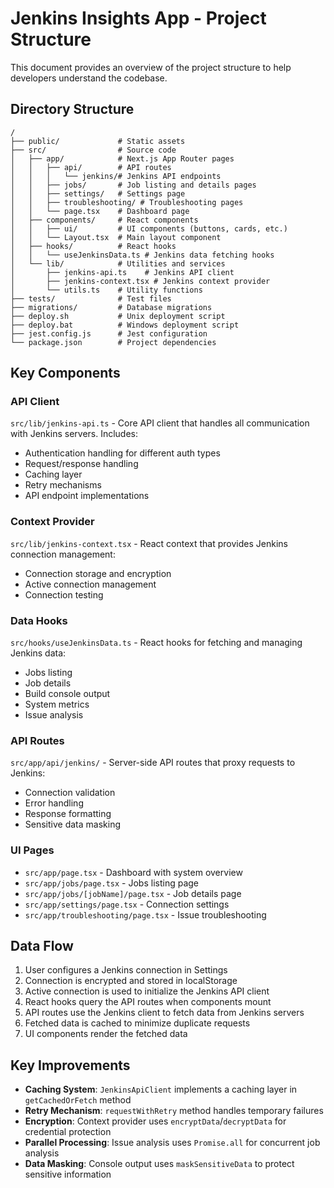 # Jenkins Insights App - Project Structure

This document provides an overview of the project structure to help developers understand the codebase.

## Directory Structure

```
/
├── public/             # Static assets
├── src/                # Source code
│   ├── app/            # Next.js App Router pages
│   │   ├── api/        # API routes
│   │   │   └── jenkins/# Jenkins API endpoints
│   │   ├── jobs/       # Job listing and details pages
│   │   ├── settings/   # Settings page
│   │   ├── troubleshooting/ # Troubleshooting pages
│   │   └── page.tsx    # Dashboard page
│   ├── components/     # React components
│   │   ├── ui/         # UI components (buttons, cards, etc.)
│   │   └── Layout.tsx  # Main layout component
│   ├── hooks/          # React hooks
│   │   └── useJenkinsData.ts # Jenkins data fetching hooks
│   └── lib/            # Utilities and services
│       ├── jenkins-api.ts    # Jenkins API client
│       ├── jenkins-context.tsx # Jenkins context provider
│       └── utils.ts    # Utility functions
├── tests/              # Test files
├── migrations/         # Database migrations
├── deploy.sh           # Unix deployment script
├── deploy.bat          # Windows deployment script
├── jest.config.js      # Jest configuration
└── package.json        # Project dependencies
```

## Key Components

### API Client
`src/lib/jenkins-api.ts` - Core API client that handles all communication with Jenkins servers. Includes:
- Authentication handling for different auth types
- Request/response handling
- Caching layer
- Retry mechanisms
- API endpoint implementations

### Context Provider
`src/lib/jenkins-context.tsx` - React context that provides Jenkins connection management:
- Connection storage and encryption
- Active connection management
- Connection testing

### Data Hooks
`src/hooks/useJenkinsData.ts` - React hooks for fetching and managing Jenkins data:
- Jobs listing
- Job details
- Build console output
- System metrics
- Issue analysis

### API Routes
`src/app/api/jenkins/` - Server-side API routes that proxy requests to Jenkins:
- Connection validation
- Error handling
- Response formatting
- Sensitive data masking

### UI Pages
- `src/app/page.tsx` - Dashboard with system overview
- `src/app/jobs/page.tsx` - Jobs listing page
- `src/app/jobs/[jobName]/page.tsx` - Job details page
- `src/app/settings/page.tsx` - Connection settings
- `src/app/troubleshooting/page.tsx` - Issue troubleshooting

## Data Flow

1. User configures a Jenkins connection in Settings
2. Connection is encrypted and stored in localStorage
3. Active connection is used to initialize the Jenkins API client
4. React hooks query the API routes when components mount
5. API routes use the Jenkins client to fetch data from Jenkins servers
6. Fetched data is cached to minimize duplicate requests
7. UI components render the fetched data

## Key Improvements

- **Caching System**: `JenkinsApiClient` implements a caching layer in `getCachedOrFetch` method
- **Retry Mechanism**: `requestWithRetry` method handles temporary failures
- **Encryption**: Context provider uses `encryptData`/`decryptData` for credential protection
- **Parallel Processing**: Issue analysis uses `Promise.all` for concurrent job analysis
- **Data Masking**: Console output uses `maskSensitiveData` to protect sensitive information